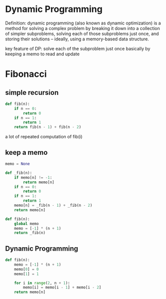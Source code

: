 # Dynamic Programming
Definition:
dynamic programming (also known as dynamic optimization) is a method for solving a complex problem by breaking it down into a collection of simpler subproblems, solving each of those subproblems just once, and storing their solutions – ideally, using a memory-based data structure.

key feature of DP: solve each of the subproblem just once
basically by keeping a memo to read and update

# Fibonacci

## simple recursion
```python
def fib(n):
    if n == 0:
        return 0
    if n == 1:
        return 1
    return fib(n - 1) + fib(n - 2)
```

a lot of repeated computation of fib(i)

## keep a memo
```python
memo = None

def _fib(n):
    if memo[n] != -1:
        return memo[n]
    if n == 0:
        return 0
    if n == 1:
        return 1
    memo[n] = _fib(n - 1) + _fib(n - 2)
    return memo[n]

def fib(n):
    global memo
    memo = [-1] * (n + 1)
    return _fib(n)
```

## Dynamic Programming
```python
def fib(n):
    memo = [-1] * (n + 1)
    memo[0] = 0
    memo[1] = 1

    for i in range(2, n + 1):
        memo[i] = memo[i - 1] + memo[i - 2]
    return memo[n]
```

